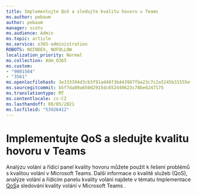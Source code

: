```yaml
---
title: Implementujte QoS a sledujte kvalitu hovoru v Teams
ms.author: pebaum
author: pebaum
manager: scotv
ms.audience: Admin
ms.topic: article
ms.service: o365-administration
ROBOTS: NOINDEX, NOFOLLOW
localization_priority: Normal
ms.collection: Adm_O365
ms.custom:
- "9001504"
- "3561"
ms.openlocfilehash: 3e333394d3cb3f91ad48f3b443987fba23c7c2a5245b31555ef07ccf09e46be4
ms.sourcegitcommit: b5f7da89a650d2915dc652449623c78be6247175
ms.translationtype: MT
ms.contentlocale: cs-CZ
ms.lasthandoff: 08/05/2021
ms.locfileid: "53926412"
---
```

# <a name="implement-qos-and-monitor-call-quality-in-teams"></a>Implementujte QoS a sledujte kvalitu hovoru v Teams

Analýzu volání a řídicí panel kvality hovoru můžete použít k řešení problémů s kvalitou volání v Microsoft Teams. Další informace o kvalitě služeb (QoS), analýze volání a řídicím panelu kvality volání najdete v tématu Implementace [QoS](https://docs.microsoft.com/microsoftteams/monitor-call-quality-qos)a sledování kvality volání v Microsoft Teams . 
